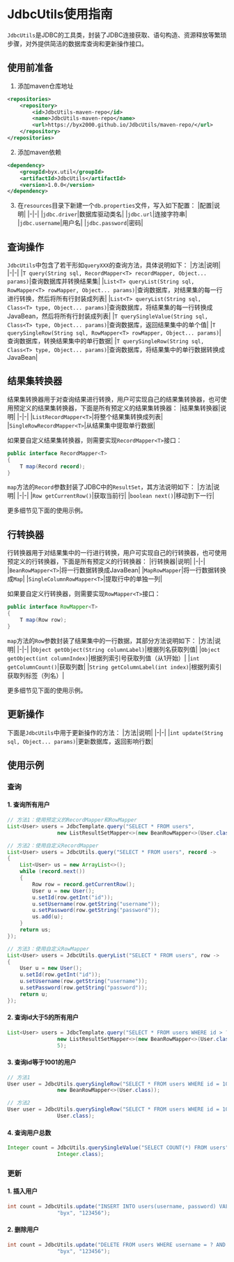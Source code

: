 # JdbcUtils使用指南
`JdbcUtils`是JDBC的工具类，封装了JDBC连接获取、语句构造、资源释放等繁琐步骤，对外提供简洁的数据库查询和更新操作接口。
## 使用前准备
1. 添加maven仓库地址
```xml
<repositories>
    <repository>
        <id>JdbcUtils-maven-repo</id>
        <name>JdbcUtils-maven-repo</name>
        <url>https://byx2000.github.io/JdbcUtils/maven-repo/</url>
    </repository>
</repositories>
```
2. 添加maven依赖
```xml
<dependency>
    <groupId>byx.util</groupId>
    <artifactId>JdbcUtils</artifactId>
    <version>1.0.0</version>
</dependency>
```
3. 在`resources`目录下新建一个`db.properties`文件，写入如下配置：
|配置|说明|
|-|-|
|`jdbc.driver`|数据库驱动类名|
|`jdbc.url`|连接字符串|
|`jdbc.username`|用户名|
|`jdbc.password`|密码|
## 查询操作
`JdbcUtils`中包含了若干形如`queryXXX`的查询方法，具体说明如下：
|方法|说明|
|-|-|
|`T query(String sql, RecordMapper<T> recordMapper, Object... params)`|查询数据库并转换结果集|
|`List<T> queryList(String sql, RowMapper<T> rowMapper, Object... params)`|查询数据库，对结果集的每一行进行转换，然后将所有行封装成列表|
|`List<T> queryList(String sql, Class<T> type, Object... params)`|查询数据库，将结果集的每一行转换成JavaBean，然后将所有行封装成列表|
|`T querySingleValue(String sql, Class<T> type, Object... params)`|查询数据库，返回结果集中的单个值|
|`T querySingleRow(String sql, RowMapper<T> rowMapper, Object... params)`|查询数据库，转换结果集中的单行数据|
|`T querySingleRow(String sql, Class<T> type, Object... params)`|查询数据库，将结果集中的单行数据转换成JavaBean|
## 结果集转换器
结果集转换器用于对查询结果进行转换，用户可实现自己的结果集转换器，也可使用预定义的结果集转换器，下面是所有预定义的结果集转换器：
|结果集转换器|说明|
|-|-|
|`ListRecordMapper<T>`|将整个结果集转换成列表|
|`SingleRowRecordMapper<T>`|从结果集中提取单行数据|

如果要自定义结果集转换器，则需要实现`RecordMapper<T>`接口：
```java
public interface RecordMapper<T>
{
    T map(Record record);
}
```
`map`方法的`Record`参数封装了JDBC中的`ResultSet`，其方法说明如下：
|方法|说明|
|-|-|
|`Row getCurrentRow()`|获取当前行|
|`boolean next()`|移动到下一行|

更多细节见下面的使用示例。
## 行转换器
行转换器用于对结果集中的一行进行转换，用户可实现自己的行转换器，也可使用预定义的行转换器，下面是所有预定义的行转换器：
|行转换器|说明|
|-|-|
|`BeanRowMapper<T>`|将一行数据转换成JavaBean|
|`MapRowMapper`|将一行数据转换成`Map`|
|`SingleColumnRowMapper<T>`|提取行中的单独一列|

如果要自定义行转换器，则需要实现`RowMapper<T>`接口：
```java
public interface RowMapper<T>
{
    T map(Row row);
}
```
`map`方法的`Row`参数封装了结果集中的一行数据，其部分方法说明如下：
|方法|说明|
|-|-|
|`Object getObject(String columnLabel)`|根据列名获取列值|
|`Object getObject(int columnIndex)`|根据列索引号获取列值（从1开始）|
|`int getColumnCount()`|获取列数|
|`String getColumnLabel(int index)`|根据列索引获取列标签（列名）|

更多细节见下面的使用示例。
## 更新操作
下面是`JdbcUtils`中用于更新操作的方法：
|方法|说明|
|-|-|
|`int update(String sql, Object... params)`|更新数据库，返回影响行数|
## 使用示例
### 查询
#### 1. 查询所有用户
```java
// 方法1：使用预定义的RecordMapper和RowMapper
List<User> users = JdbcTemplate.query("SELECT * FROM users",
                new ListResultSetMapper<>(new BeanRowMapper<>(User.class)));

// 方法2：使用自定义RecordMapper
List<User> users = JdbcUtils.query("SELECT * FROM users", record ->
{
    List<User> us = new ArrayList<>();
    while (record.next())
    {
        Row row = record.getCurrentRow();
        User u = new User();
        u.setId(row.getInt("id"));
        u.setUsername(row.getString("username"));
        u.setPassword(row.getString("password"));
        us.add(u);
    }
    return us;
});

// 方法3：使用自定义RowMapper
List<User> users = JdbcUtils.queryList("SELECT * FROM users", row ->
{
    User u = new User();
    u.setId(row.getInt("id"));
    u.setUsername(row.getString("username"));
    u.setPassword(row.getString("password"));
    return u;
});
```
#### 2. 查询id大于5的所有用户
```java
List<User> users = JdbcTemplate.query("SELECT * FROM users WHERE id > ?",
                new ListResultSetMapper<>(new BeanRowMapper<>(User.class))，
                5);
```
#### 3. 查询id等于1001的用户
```java
// 方法1
User user = JdbcUtils.querySingleRow("SELECT * FROM users WHERE id = 1001",
                new BeanRowMapper<>(User.class));

// 方法2
User user = JdbcUtils.querySingleRow("SELECT * FROM users WHERE id = 1001",
                User.class);
```
#### 4. 查询用户总数
```java
Integer count = JdbcUtils.querySingleValue("SELECT COUNT(*) FROM users", 
                Integer.class);
```
### 更新
#### 1. 插入用户
```java
int count = JdbcUtils.update("INSERT INTO users(username, password) VALUES(?, ?)",
                "byx", "123456");
```
#### 2. 删除用户
```java
int count = JdbcUtils.update("DELETE FROM users WHERE username = ? AND password = ?",
                "byx", "123456");
```